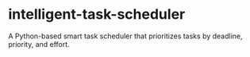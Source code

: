 # intelligent-task-scheduler
A Python-based smart task scheduler that prioritizes tasks by deadline, priority, and effort.
